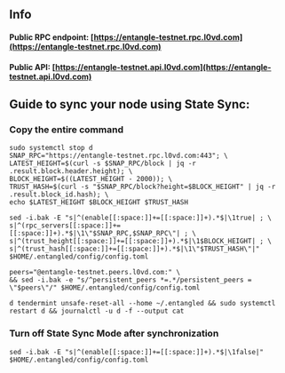 ## Info
#### Public RPC endpoint: [https://entangle-testnet.rpc.l0vd.com](https://entangle-testnet.rpc.l0vd.com)
#### Public API: [https://entangle-testnet.api.l0vd.com](https://entangle-testnet.api.l0vd.com)

## Guide to sync your node using State Sync:

### Copy the entire command
```
sudo systemctl stop d
SNAP_RPC="https://entangle-testnet.rpc.l0vd.com:443"; \
LATEST_HEIGHT=$(curl -s $SNAP_RPC/block | jq -r .result.block.header.height); \
BLOCK_HEIGHT=$((LATEST_HEIGHT - 2000)); \
TRUST_HASH=$(curl -s "$SNAP_RPC/block?height=$BLOCK_HEIGHT" | jq -r .result.block_id.hash); \
echo $LATEST_HEIGHT $BLOCK_HEIGHT $TRUST_HASH

sed -i.bak -E "s|^(enable[[:space:]]+=[[:space:]]+).*$|\1true| ; \
s|^(rpc_servers[[:space:]]+=[[:space:]]+).*$|\1\"$SNAP_RPC,$SNAP_RPC\"| ; \
s|^(trust_height[[:space:]]+=[[:space:]]+).*$|\1$BLOCK_HEIGHT| ; \
s|^(trust_hash[[:space:]]+=[[:space:]]+).*$|\1\"$TRUST_HASH\"|" $HOME/.entangled/config/config.toml

peers="@entangle-testnet.peers.l0vd.com:" \
&& sed -i.bak -e "s/^persistent_peers *=.*/persistent_peers = \"$peers\"/" $HOME/.entangled/config/config.toml 

d tendermint unsafe-reset-all --home ~/.entangled && sudo systemctl restart d && journalctl -u d -f --output cat
```

### Turn off State Sync Mode after synchronization
```
sed -i.bak -E "s|^(enable[[:space:]]+=[[:space:]]+).*$|\1false|" $HOME/.entangled/config/config.toml
```